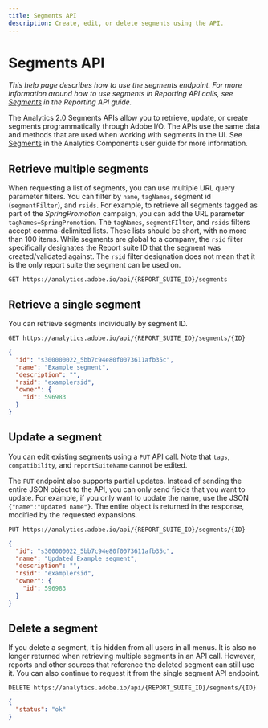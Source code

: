 ```yaml
---
title: Segments API
description: Create, edit, or delete segments using the API.
---
```


# Segments API

*This help page describes how to use the segments endpoint. For more information around how to use segments in Reporting API calls, see [Segments](../reports/segments.md) in the Reporting API guide.*

The Analytics 2.0 Segments APIs allow you to retrieve, update, or create segments programmatically through Adobe I/O. The APIs use the same data and methods that are used when working with segments in the UI. See [Segments](https://experienceleague.adobe.com/docs/analytics/components/segmentation/seg-home.html) in the Analytics Components user guide for more information.

## Retrieve multiple segments

When requesting a list of segments, you can use multiple URL query parameter filters. You can filter by `name`, `tagNames`, segment id (`segmentFilter`), and `rsids`. For example, to retrieve all segments tagged as part of the *SpringPromotion* campaign, you can add the URL parameter `tagNames=SpringPromotion`. The `tagNames`, `segmentFIlter`, and `rsids` filters accept comma-delimited lists. These lists should be short, with no more than 100 items. While segments are global to a company, the `rsid` filter specifically designates the Report suite ID that the segment was created/validated against. The `rsid` filter designation does not mean that it is the only report suite the segment can be used on.

`GET https://analytics.adobe.io/api/{REPORT_SUITE_ID}/segments`

## Retrieve a single segment

You can retrieve segments individually by segment ID.

`GET https://analytics.adobe.io/api/{REPORT_SUITE_ID}/segments/{ID}`

```json
{
  "id": "s300000022_5bb7c94e80f0073611afb35c",
  "name": "Example segment",
  "description": "",
  "rsid": "examplersid",
  "owner": {
    "id": 596983
  }
}
```

## Update a segment

You can edit existing segments using a `PUT` API call. Note that `tags`, `compatibility`, and `reportSuiteName` cannot be edited.

The `PUT` endpoint also supports partial updates. Instead of sending the entire JSON object to the API, you can only send fields that you want to update. For example, if you only want to update the name, use the JSON `{"name":"Updated name"}`. The entire object is returned in the response, modified by the requested expansions.

`PUT https://analytics.adobe.io/api/{REPORT_SUITE_ID}/segments/{ID}`

```json
{
  "id": "s300000022_5bb7c94e80f0073611afb35c",
  "name": "Updated Example segment",
  "description": "",
  "rsid": "examplersid",
  "owner": {
    "id": 596983
  }
}
```

## Delete a segment

If you delete a segment, it is hidden from all users in all menus. It is also no longer returned when retrieving multiple segments in an API call. However, reports and other sources that reference the deleted segment can still use it. You can also continue to request it from the single segment API endpoint.

`DELETE https://analytics.adobe.io/api/{REPORT_SUITE_ID}/segments/{ID}`

```json
{
  "status": "ok"
}
```
